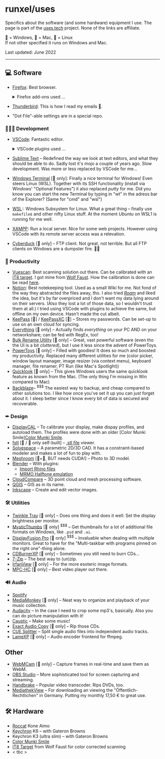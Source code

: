 # runxel/uses
Specifics about the software (and some hardware) equipment I use. The page is part of the [uses.tech](https://uses.tech/) project. None of the links are affiliate.  


🏁 = Windows, 🍎 = Mac, 🐧 = Linux  
If not other specified it runs on Windows and Mac.

Last updated: June 2022

---

## 💻 Software
- [Firefox](https://www.mozilla.org/de/firefox/new/): Best browser.  
	<details markdown="1">
	<summary>Firefox add-ons used …</summary>

	- [Add custom search engine](https://addons.mozilla.org/de/firefox/addon/add-custom-search-engine/)
	- [Bloody Vikings!](https://addons.mozilla.org/de/firefox/addon/bloody-vikings/)
	- [Brief](https://addons.mozilla.org/de/firefox/addon/brief/)
	- [Decentraleyes](https://addons.mozilla.org/de/firefox/addon/decentraleyes/)
	- [DjVu.js Viewer](https://addons.mozilla.org/de/firefox/addon/djvu-js-viewer/)
	- [DownThemAll!](https://addons.mozilla.org/de/firefox/addon/downthemall/)
	- [Firefox Multi-Account Containers](https://addons.mozilla.org/de/firefox/addon/multi-account-containers/)
	- [Livemarks](https://addons.mozilla.org/de/firefox/addon/livemarks/)
	- [Multi-touch Zoom](https://addons.mozilla.org/de/firefox/addon/multi-touch-zoom/)
	- [Reddit Enhancement Suite](https://addons.mozilla.org/de/firefox/addon/reddit-enhancement-suite/)
	- [Regex Search](https://addons.mozilla.org/de/firefox/addon/regexsearch/)
	- [Search by Image](https://addons.mozilla.org/de/firefox/addon/search_by_image/)
	- [SingleFile](https://addons.mozilla.org/de/firefox/addon/single-file/)
	- [Smart Referer](https://addons.mozilla.org/de/firefox/addon/smart-referer/)
	- [SponsorBlock](https://addons.mozilla.org/de/firefox/addon/sponsorblock/)
	- [Stylus](https://addons.mozilla.org/de/firefox/addon/styl-us/)
	- [uBlock Origin](https://addons.mozilla.org/de/firefox/addon/ublock-origin/)
	</details>
- [Thunderbird](https://www.thunderbird.net/): This is how I read my emails 📧.
- "Dot File"-able settings are in a special repo.

### 👨🏻‍💻 Development
- [VSCode](https://code.visualstudio.com/): Fantastic editor.
	<details markdown="1">
	<summary>VSCode plugins used …</summary>

	_(default plugins not listed)_
	- Apache Conf
	- Auto Close Tag
	- Bookmarks
	- Calculate
	- Change Color Format
	- Dotfiles Syntax Highlighting
	- Duplicate action
	- EditorConfig for VS Code
	- Excel Viewer
	- gitignore
	- Gruvbox Material
	- Hex Editor
	- language-stylus
	- Markdown Links
	- Markdown Notes
	- Material Icon Theme
	- Nim
	- Open in Applicatoin
	- open in browser
	- Open in Github
	- Polacode
	- PrintCode
	- SonarLint
	- Sort lines
	- Spell Right
	- TODO Highlight
	</details>
- [Sublime Text](http://www.sublimetext.com/) – Redefined the way we look at text editors, and what they should be able to do. Sadly lost it's mojo a couple of years ago. Slow development. Was more or less replaced by VSCode for me... 
- [Windows Terminal](https://github.com/microsoft/terminal) [🏁 only]: Finally a nice terminal for Windows! Even steers Linux (WSL). Together with its SSH functionality (install via Windows' "Optional Features") it also replaced _putty_ for me.  Did you know you can start the new Terminal by typing in "wt" in the adress bar of the Explorer? (Same for "cmd" and "wsl")    
- [WSL](https://docs.microsoft.com/de-de/windows/wsl/install-win10):: Windows Subsystem for Linux. What a great thing – finally use `makefile`s and other nifty Linux stuff. At the moment _Ubuntu_ on WSL1 is running for me well.
- [XAMPP](https://www.apachefriends.org/de/index.html): Run a local server. Nice for some web projects. However using VSCode with its remote server access was a relevation.
- [Cyberduck](https://cyberduck.io/) [🏁 only] – FTP client. Not great, not terrible. But all FTP clients on Windows are a dumpster fire. 🤷‍♂️  


### 📁 Productivity
- [Vuescan](https://www.hamrick.com/): Best scanning solution out there. Can be calibrated with an [IT8 target][it8]. I got mine from [Wolf Faust](http://www.targets.coloraid.de/). How the calibration is done can be read [here](https://www.photoinfos.com/Fotosoftware/Vuescan/vuescan-kalibrierung.htm). <a name="scan"></a>
- [Notion](https://www.notion.so/): Best notekeeping tool. Used as a small Wiki for me. Not fond of the way they abstracted the files away, tho. I also tried [_Roam_](https://roamresearch.com/) and liked the idea, but it's by far overpriced and I don't want my data lying around on their servers. (Also they lost a lot of those data, so I wouldn't trust them at all.) I tried using VSCode with plugins to achieve the same, but offline on my own device. Hasn't made the cut albeit.  
- [KeePass](https://keepass.info/) [🏁] / [KeePassXC](https://keepassxc.org/) [🍎] – Stores my passwords. Can be set-up to use on an own cloud for syncing.
- [Everything](https://www.voidtools.com/downloads/) [🏁 only] – Actually finds _everything_ on your PC AND on your networkshare; can be fed with RegEx, too!  
- [Bulk Rename Utility](https://www.bulkrenameutility.co.uk/) [🏁 only] – Great, vast powerful software (even tho the UI is a bit _cluttered_), but I use it less since the advent of PowerToys.  
- [PowerToys](https://github.com/microsoft/PowerToys) [🏁 only] – Filled with goodies! It does so much and boosted my productivity. Replaced many different utilities for me (color picker, window layout manager, image resizer (via context menu), keyboard manager, file renamer, PT Run (like Mac's Spotlight)) 
- [Quicklook](https://github.com/QL-Win/QuickLook) [🏁 only] – 
This gives Windows users the same quicklook feature as known from the Mac. (The only thing I'm missing in Win compared to Mac)  
- [Backblaze](https://secure.backblaze.com/r/02fga9)– <sup>$$$</sup> The easiest way to backup, and cheap compared to other solutions too. I like how once you've set it up you can just forget about it. I sleep better since I know every bit of data is secured and recoverable. 


### ✒ Design
- [DisplayCAL](https://displaycal.net/) – To calibrate your display, make dispay profiles, and autoload them. The profiles were done with an older [Color Munki Smile][Color Munki Smile][munki].
- [fstl](https://github.com/mkeeter/fstl) [🏁 / 🍎 only self-built] – [.stl file](http://en.wikipedia.org/wiki/STL_\(file_format\)) viewer.
- [Solvespace](http://solvespace.com/) – A parametric 2D/3D CAD. It has a constraint-based modeler and makes a lot of fun to play with.
- [Meshroom](https://alicevision.org/) [🏁+🐧, BUT needs CUDA!] – 
Photo to 3D model.  
- [Blender](https://www.blender.org/) – With plugins: 
	- [Import Rhino files](https://github.com/jesterKing/import_3dm)
	- [MRMO Halftone emulation](https://mrmotarius.itch.io/mrmo-halftone)
- [CloudCompare](https://www.danielgm.net/cc/) – 3D point cloud and mesh processing software.
- [QGIS](https://github.com/qgis/QGIS) – GIS as in its name.
- [Inkscape](https://inkscape.org/) – Create and edit vector images.


### 🛠 Utilities
- [Twinkle Tray](https://twinkletray.com/) [🏁 only] – Does one thing and does it well: Set the display brightness per monitor.
- [MysticThumbs](https://mysticcoder.net/mysticthumbs) [🏁 only] <sup>$$$</sup> – Get thumbnails for a lot of additional file formats on Windows, like `.psd` and `.ai`.
- [DisplayFusion Pro](https://www.displayfusion.com/) [🏁 only] <sup>$$$</sup> – Invaluable when dealing with multiple monitors. Great to have for the "Multi-taskbar with programs pinned on the right one"-thing alone.
- [CDBurnerXP](https://cdburnerxp.se/) [🏁 only] – Sometimes you still need to burn CDs...  
- [7-Zip](https://www.7-zip.org/download.html) – The best way to (un)zip.  
- [IrfanView](https://www.irfanview.de/) [🏁 only] – For the more esoteric image formats.  
- [MPC-HC](https://github.com/clsid2/mpc-hc) [🏁 only] – Best video player out there.  


### 🔊 Audio
- [Spotify](https://www.spotify.com/)
- [MediaMonkey](https://www.mediamonkey.com/) [🏁 only] – Neat way to organize and playback of your music collection.
- [Audacity](https://www.audacityteam.org/) – In the case I need to crop some mp3's, basically. Also you can do picture manipulation with it!
- [Caustic](https://singlecellsoftware.com/caustic) – Make some music!  
- [Exact Audio Copy](http://www.exactaudiocopy.de/) [🏁 only] – Rip those CDs.
- [CUE Splitter](http://www.medieval.it/cuesplitter-pc/menu-id-71.html) – Split single audio files into independent audio tracks.
- [LameXP](http://www.muldersoft.com/#lamexp) [🏁 only] – Audio encoder frontend for ffmpeg.  


## Other
- [WebMCam](https://github.com/michaelmob/WebMCam) [🏁 only] – Capture frames in real-time and save them as WebM.
- [OBS Studio](https://obsproject.com/de) – More sophisticated tool for screen capturing and streaming.
- [Handbrake](https://handbrake.fr/) – Popular video transcoder. Rips DVDs, too.
- [MediathekView](https://mediathekview.de/download/) – For downloading an viewing the "Öffentlich-Rechtlichen" in Germany. Putting my monthly 17,50 € to great use.


## 🛠 Hardware
- [Roccat](https://de.roccat.com/) Kone Aimo
- [Keychron](https://www.keychron.com/) K6 – with Gateron Browns
- Keychron K3 (ultra slim) – with Gateron Browns
- [Color Munki Smile][munki]
- [IT8 Target][it8] from Wolf Faust for color corrected scanning
- < tbc >




[it8]: https://en.wikipedia.org/wiki/IT8#/media/File:IT8_color_target_by_EGM_Laboratories.jpg "IT8 Target"

[munki]: https://www.amazon.de/gp/product/B0055MBQOW/ref=as_li_tl?ie=UTF8&tag=beckeluc-21&camp=1638&creative=6742&linkCode=as2&creativeASIN=B0055MBQOW&linkId=a091febdd6fbdecfe4f8c358589c024d "Color Munki Smile"
